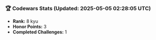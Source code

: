 ### 🏆 Codewars Stats (Updated: 2025-05-05 02:28:05 UTC)

- **Rank:** 8 kyu
- **Honor Points:** 3
- **Completed Challenges:** 1

